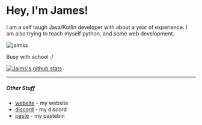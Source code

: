 # Hey, I'm James!
I am a self taugh Java/Kotlin developer with about a year of experience. I am also trying to teach myself python, and some web development. 
<p align="left"> <img src="https://komarev.com/ghpvc/?username=jaimss" alt="jaimss" /> </p>

Busy with school :/

[![Jaims's github stats](https://github-readme-stats.vercel.app/api?username=jaimss&show_icons=true&count_private=true&theme=dark)](https://jaims.dev)

---

##### Other Stuff
- [website](https://jaims.dev) - my website
- [discord](https://discord.jaims.dev) - my discord
- [paste](https://paste.jaims.dev) - my pastebin 
